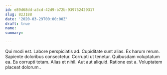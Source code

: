 ```yaml
---
id: e89d68dd-a3cd-42d9-b72b-939752429317
slug: 8zJ188
date: '2020-03-29T00:00:00Z'
draft: true
name: 
summary: 

---
```


Qui modi est. Labore perspiciatis ad. Cupiditate sunt alias. Ex harum rerum. Sapiente doloribus consectetur. Corrupti ut tenetur. Quibusdam voluptatum ea. Ea corrupti totam. Alias et nihil. Aut aut aliquid. Ratione est a. Voluptatem placeat dolorum..

